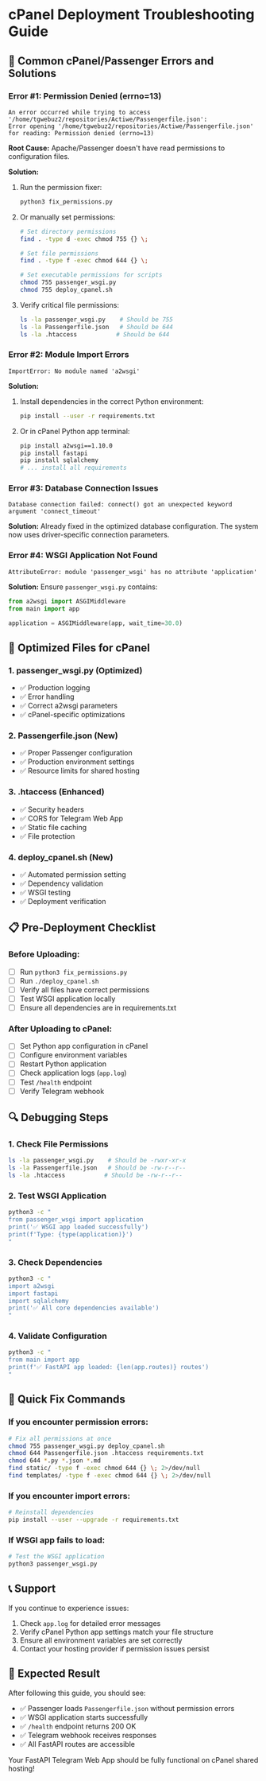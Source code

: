 # cPanel Deployment Troubleshooting Guide

## 🚨 Common cPanel/Passenger Errors and Solutions

### Error #1: Permission Denied (errno=13)
```
An error occurred while trying to access '/home/tgwebuz2/repositories/Actiwe/Passengerfile.json': 
Error opening '/home/tgwebuz2/repositories/Actiwe/Passengerfile.json' for reading: Permission denied (errno=13)
```

**Root Cause:** Apache/Passenger doesn't have read permissions to configuration files.

**Solution:**
1. Run the permission fixer:
   ```bash
   python3 fix_permissions.py
   ```

2. Or manually set permissions:
   ```bash
   # Set directory permissions
   find . -type d -exec chmod 755 {} \;
   
   # Set file permissions
   find . -type f -exec chmod 644 {} \;
   
   # Set executable permissions for scripts
   chmod 755 passenger_wsgi.py
   chmod 755 deploy_cpanel.sh
   ```

3. Verify critical file permissions:
   ```bash
   ls -la passenger_wsgi.py    # Should be 755
   ls -la Passengerfile.json   # Should be 644
   ls -la .htaccess           # Should be 644
   ```

### Error #2: Module Import Errors
```
ImportError: No module named 'a2wsgi'
```

**Solution:**
1. Install dependencies in the correct Python environment:
   ```bash
   pip install --user -r requirements.txt
   ```

2. Or in cPanel Python app terminal:
   ```bash
   pip install a2wsgi==1.10.0
   pip install fastapi
   pip install sqlalchemy
   # ... install all requirements
   ```

### Error #3: Database Connection Issues
```
Database connection failed: connect() got an unexpected keyword argument 'connect_timeout'
```

**Solution:** Already fixed in the optimized database configuration. The system now uses driver-specific connection parameters.

### Error #4: WSGI Application Not Found
```
AttributeError: module 'passenger_wsgi' has no attribute 'application'
```

**Solution:** Ensure `passenger_wsgi.py` contains:
```python
from a2wsgi import ASGIMiddleware
from main import app

application = ASGIMiddleware(app, wait_time=30.0)
```

## 🔧 Optimized Files for cPanel

### 1. passenger_wsgi.py (Optimized)
- ✅ Production logging
- ✅ Error handling
- ✅ Correct a2wsgi parameters
- ✅ cPanel-specific optimizations

### 2. Passengerfile.json (New)
- ✅ Proper Passenger configuration
- ✅ Production environment settings
- ✅ Resource limits for shared hosting

### 3. .htaccess (Enhanced)
- ✅ Security headers
- ✅ CORS for Telegram Web App
- ✅ Static file caching
- ✅ File protection

### 4. deploy_cpanel.sh (New)
- ✅ Automated permission setting
- ✅ Dependency validation
- ✅ WSGI testing
- ✅ Deployment verification

## 📋 Pre-Deployment Checklist

### Before Uploading:
- [ ] Run `python3 fix_permissions.py`
- [ ] Run `./deploy_cpanel.sh`
- [ ] Verify all files have correct permissions
- [ ] Test WSGI application locally
- [ ] Ensure all dependencies are in requirements.txt

### After Uploading to cPanel:
- [ ] Set Python app configuration in cPanel
- [ ] Configure environment variables
- [ ] Restart Python application
- [ ] Check application logs (`app.log`)
- [ ] Test `/health` endpoint
- [ ] Verify Telegram webhook

## 🔍 Debugging Steps

### 1. Check File Permissions
```bash
ls -la passenger_wsgi.py    # Should be -rwxr-xr-x
ls -la Passengerfile.json   # Should be -rw-r--r--
ls -la .htaccess           # Should be -rw-r--r--
```

### 2. Test WSGI Application
```bash
python3 -c "
from passenger_wsgi import application
print('✅ WSGI app loaded successfully')
print(f'Type: {type(application)}')
"
```

### 3. Check Dependencies
```bash
python3 -c "
import a2wsgi
import fastapi
import sqlalchemy
print('✅ All core dependencies available')
"
```

### 4. Validate Configuration
```bash
python3 -c "
from main import app
print(f'✅ FastAPI app loaded: {len(app.routes)} routes')
"
```

## 🚀 Quick Fix Commands

### If you encounter permission errors:
```bash
# Fix all permissions at once
chmod 755 passenger_wsgi.py deploy_cpanel.sh
chmod 644 Passengerfile.json .htaccess requirements.txt
chmod 644 *.py *.json *.md
find static/ -type f -exec chmod 644 {} \; 2>/dev/null
find templates/ -type f -exec chmod 644 {} \; 2>/dev/null
```

### If you encounter import errors:
```bash
# Reinstall dependencies
pip install --user --upgrade -r requirements.txt
```

### If WSGI app fails to load:
```bash
# Test the WSGI application
python3 passenger_wsgi.py
```

## 📞 Support

If you continue to experience issues:

1. Check `app.log` for detailed error messages
2. Verify cPanel Python app settings match your file structure
3. Ensure all environment variables are set correctly
4. Contact your hosting provider if permission issues persist

## 🎯 Expected Result

After following this guide, you should see:
- ✅ Passenger loads `Passengerfile.json` without permission errors
- ✅ WSGI application starts successfully
- ✅ `/health` endpoint returns 200 OK
- ✅ Telegram webhook receives responses
- ✅ All FastAPI routes are accessible

Your FastAPI Telegram Web App should be fully functional on cPanel shared hosting!